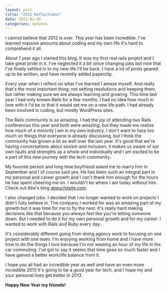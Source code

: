 ```yaml
---
layout: post
title: "2012 Reflections"
date: 2013-01-05
categories: updates
---
```


<p>I cannot believe that 2012 is over. This year has been incredible. I've learned massive amounts about coding and my own life it's hard to comprehend it all.</p>
<p>About 1 year ago I started this blog. It was my first real rails project and I take great pride in it. I've neglected it a bit since changing jobs but now that I've finally settled in to my new life I'll be back. I have a lot of posts geared up to be written, and have recently added paperclip.</p>
<p>Every year when I reflect on what I've learned I amaze myself. And really that's the most important thing; not setting resolutions and keeping them, but rather making sure we are always learning and growing. This time last year I had only known Rails for a few months. I had no idea how much in love with it I'd be or that it would set me on a new life path. I had already been involved in coding, but mostly WordPress sites.</p>
<p>The Rails community is so amazing. I had the joy of attending two Rails conferences this year and both were amazing; but they made me realize how much of a minority I am in my own industry. I don't want to harp too much on things that everyone is already discussing, but I think the community has grown a lot as well over the last year. It's good that we're having conversations about sexism and inclusion, it makes us aware of our own faults and strengths as a whole and individually and I am excited to be a part of this new journey with the tech community.</p>
<p>My favorite person and long time boyfriend asked me to marry him in September and I of course said yes. He has been such an integral part in my personal and career growth and I can't thank him enough for the hours he has spent cheering me on. I wouldn't be where I am today without him. Check out Abe's blog <a href="http://www.abeuchitelle.com" target="_blank">abeuchitelle.com</a>.</p>
<p>I also changed jobs. I decided that I no longer wanted to work on projects I didn't fully believe in. The company I worked for was an amazing part of my growth but it was time for me to fly the nest. It's really hard making decisions like that because you always feel like you're letting someone down. But I needed to do it for my own personal growth and for my career. I wanted to work with Rails and Ruby every day.</p>
<p>It's considerably different going from doing agency work to focusing on one project with one team. I'm enjoying working from home and I have more time to do the things I love because I'm not wasting an hour of my life in the car commuting. I've got to say it seems that time goes so much faster and I have gained a better work/life balance from it.</p>
<p>I hope you all had an incredible year as well and have an even more incredible 2013 It's going to be a good year for tech, and I hope my and your personal lives get better in 2013.</p>
<p><strong>Happy New Year my friends!</strong></p>
